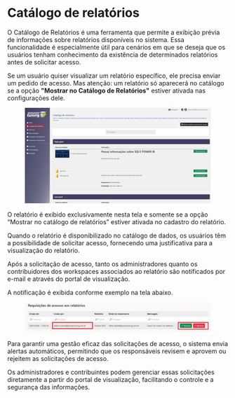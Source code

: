 # Catálogo de relatórios

O Catálogo de Relatórios é uma ferramenta que permite a exibição prévia de informações sobre relatórios disponíveis no sistema. Essa funcionalidade é especialmente útil para cenários em que se deseja que os usuários tenham conhecimento da existência de determinados relatórios antes de solicitar acesso.

Se um usuário quiser visualizar um relatório específico, ele precisa enviar um pedido de acesso. Mas atenção: um relatório só aparecerá no catálogo se a opção **"Mostrar no Catálogo de Relatórios"** estiver ativada nas configurações dele.

<figure><img src="../.gitbook/assets/image (25).png" alt=""><figcaption></figcaption></figure>

O relatório é exibido exclusivamente nesta tela e somente se a opção “Mostrar no catálogo de relatórios” estiver ativada no cadastro do relatório.

Quando o relatório é disponibilizado no catálogo de dados, os usuários têm a possibilidade de solicitar acesso, fornecendo uma justificativa para a visualização do relatório.&#x20;

Após a solicitação de acesso, tanto os administradores quanto os contribuidores dos workspaces associados ao relatório são notificados por e-mail e através do portal de visualização.

A notificação é exibida conforme exemplo na tela abaixo.

<figure><img src="../.gitbook/assets/image (26).png" alt=""><figcaption></figcaption></figure>

Para garantir uma gestão eficaz das solicitações de acesso, o sistema envia alertas automáticos, permitindo que os responsáveis revisem e aprovem ou rejeitem as solicitações de acesso.

Os administradores e contribuintes podem gerenciar essas solicitações diretamente a partir do portal de visualização, facilitando o controle e a segurança das informações.
